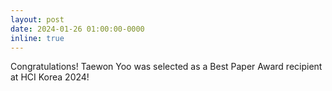 ```yaml
---
layout: post
date: 2024-01-26 01:00:00-0000
inline: true
---
```


 Congratulations! Taewon Yoo was selected as a Best Paper Award recipient at HCI Korea 2024!
